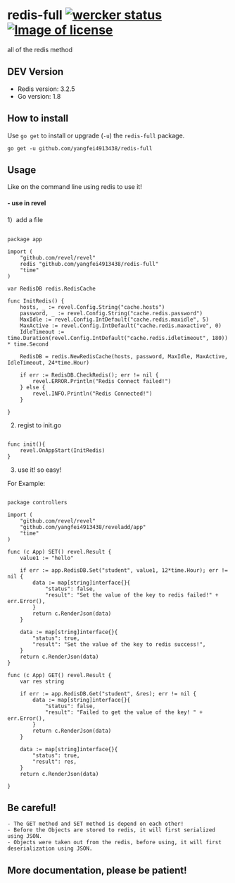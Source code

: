# redis-full [![wercker status](https://app.wercker.com/status/5151a44054cbd71b158674b5b6093a6b/s/master "wercker status")](https://app.wercker.com/project/byKey/5151a44054cbd71b158674b5b6093a6b) [![Image of license](https://camo.githubusercontent.com/890acbdcb87868b382af9a4b1fac507b9659d9bf/68747470733a2f2f696d672e736869656c64732e696f2f62616467652f6c6963656e73652d4d49542d626c75652e737667)](https://github.com/yangfei4913438/redis-full/blob/master/LICENSE)         
all of the redis method

## DEV Version
- Redis version: 3.2.5
- Go version: 1.8

## How to install
Use `go get` to install or upgrade (`-u`) the `redis-full` package.

    go get -u github.com/yangfei4913438/redis-full

## Usage
Like on the command line using redis to use it! 

#### - use in revel

1）add a file

```golang

package app

import (
	"github.com/revel/revel"
	redis "github.com/yangfei4913438/redis-full"
	"time"
)

var RedisDB redis.RedisCache

func InitRedis() {
	hosts, _ := revel.Config.String("cache.hosts")
	password, _ := revel.Config.String("cache.redis.password")
	MaxIdle := revel.Config.IntDefault("cache.redis.maxidle", 5)
	MaxActive := revel.Config.IntDefault("cache.redis.maxactive", 0)
	IdleTimeout := time.Duration(revel.Config.IntDefault("cache.redis.idletimeout", 180)) * time.Second

	RedisDB = redis.NewRedisCache(hosts, password, MaxIdle, MaxActive, IdleTimeout, 24*time.Hour)

	if err := RedisDB.CheckRedis(); err != nil {
		revel.ERROR.Println("Redis Connect failed!")
	} else {
		revel.INFO.Println("Redis Connected!")
	}

}

```

2) regist to init.go 

```golang

func init(){
    revel.OnAppStart(InitRedis)
}

```

3) use it! so easy!

For Example:

```golang

package controllers

import (
	"github.com/revel/revel"
	"github.com/yangfei4913438/reveladd/app"
	"time"
)

func (c App) SET() revel.Result {
	value1 := "hello"

	if err := app.RedisDB.Set("student", value1, 12*time.Hour); err != nil {
		data := map[string]interface{}{
			"status": false,
			"result": "Set the value of the key to redis failed!" + err.Error(),
		}
		return c.RenderJson(data)
	}

	data := map[string]interface{}{
		"status": true,
		"result": "Set the value of the key to redis success!",
	}
	return c.RenderJson(data)
}

func (c App) GET() revel.Result {
	var res string

	if err := app.RedisDB.Get("student", &res); err != nil {
		data := map[string]interface{}{
			"status": false,
			"result": "Failed to get the value of the key! " + err.Error(),
		}
		return c.RenderJson(data)
	}

	data := map[string]interface{}{
		"status": true,
		"result": res,
	}
	return c.RenderJson(data)

}
```

## Be careful!
    - The GET method and SET method is depend on each other!
    - Before the Objects are stored to redis, it will first serialized using JSON.
    - Objects were taken out from the redis, before using, it will first deserialization using JSON.

## More documentation, please be patient!

